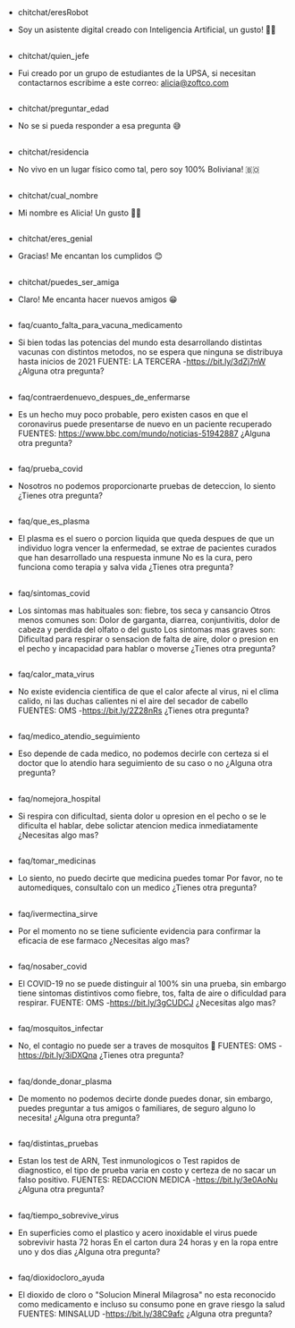 ## 
* chitchat/eresRobot
- Soy un asistente digital creado con Inteligencia Artificial, un gusto! 👩🏽

## 
* chitchat/quien_jefe
- Fui creado por un grupo de estudiantes de la UPSA, si necesitan contactarnos escribime a este correo: alicia@zoftco.com

## 
* chitchat/preguntar_edad
- No se si pueda responder a esa pregunta 😅

## 
* chitchat/residencia
- No vivo en un lugar físico como tal, pero soy 100% Boliviana! 🇧🇴

## 
* chitchat/cual_nombre
- Mi nombre es Alicia! Un gusto 👩🏽

## 
* chitchat/eres_genial
- Gracias! Me encantan los cumplidos 😊

## 
* chitchat/puedes_ser_amiga
- Claro! Me encanta hacer nuevos amigos 😁

## 
* faq/cuanto_falta_para_vacuna_medicamento
- Si bien todas las potencias del mundo esta desarrollando distintas vacunas con distintos metodos, no se espera que ninguna se distribuya hasta inicios de 2021 
FUENTE: 
LA TERCERA -https://bit.ly/3dZj7nW 
¿Alguna otra pregunta?

## 
* faq/contraerdenuevo_despues_de_enfermarse
- Es un hecho muy poco probable, pero existen casos en que el coronavirus puede presentarse de nuevo en un paciente recuperado 
FUENTES: 
https://www.bbc.com/mundo/noticias-51942887 
¿Alguna otra pregunta?

## 
* faq/prueba_covid
- Nosotros no podemos proporcionarte pruebas de deteccion, lo siento 
¿Tienes otra pregunta?

## 
* faq/que_es_plasma
- El plasma es el suero o porcion liquida que queda despues de que un individuo logra vencer la enfermedad, se extrae de pacientes curados que han desarrollado una respuesta inmune 
No es la cura, pero funciona como terapia y salva vida 
¿Tienes otra pregunta?

## 
* faq/sintomas_covid
- Los sintomas mas habituales son: fiebre, tos seca y cansancio 
Otros menos comunes son: Dolor de garganta, diarrea, conjuntivitis, dolor de cabeza y perdida del olfato o del gusto 
Los sintomas mas graves son: Dificultad para respirar o sensacion de falta de aire, dolor o presion en el pecho y incapacidad para hablar o moverse 
¿Tienes otra pregunta?

## 
* faq/calor_mata_virus
- No existe evidencia cientifica de que el calor afecte al virus, ni el clima calido, ni las duchas calientes ni el aire del secador de cabello 
FUENTES: 
OMS -https://bit.ly/2Z28nRs 
¿Tienes otra pregunta?

## 
* faq/medico_atendio_seguimiento
- Eso depende de cada medico, no podemos decirle con certeza si el doctor que lo atendio hara seguimiento de su caso o no 
¿Alguna otra pregunta?

## 
* faq/nomejora_hospital
- Si respira con dificultad, sienta dolor u opresion en el pecho o se le dificulta el hablar, debe solictar atencion medica inmediatamente 
¿Necesitas algo mas?

## 
* faq/tomar_medicinas
- Lo siento, no puedo decirte que medicina puedes tomar 
Por favor, no te automediques, consultalo con un medico 
¿Tienes otra pregunta?

## 
* faq/ivermectina_sirve
- Por el momento no se tiene suficiente evidencia para confirmar la eficacia de ese farmaco 
¿Necesitas algo mas?

## 
* faq/nosaber_covid
-  El COVID-19 no se puede distinguir al 100% sin una prueba, sin embargo tiene sintomas distintivos como fiebre, tos, falta de aire o dificuldad para respirar. 
FUENTE: 
OMS -https://bit.ly/3gCUDCJ 
¿Necesitas algo mas?

## 
* faq/mosquitos_infectar
- No, el contagio no puede ser a traves de mosquitos 🦟 
FUENTES: 
OMS -https://bit.ly/3iDXQna 
¿Tienes otra pregunta?

## 
* faq/donde_donar_plasma
- De momento no podemos decirte donde puedes donar, sin embargo, puedes preguntar a tus amigos o familiares, de seguro alguno lo necesita! 
¿Alguna otra pregunta?

## 
* faq/distintas_pruebas
- Estan los test de ARN, Test inmunologicos o Test rapidos de diagnostico, el tipo de prueba varia en costo y certeza de no sacar un falso positivo. 
FUENTES: 
REDACCION MEDICA -https://bit.ly/3e0AoNu 
¿Alguna otra pregunta?

## 
* faq/tiempo_sobrevive_virus
- En superficies como el plastico y acero inoxidable el virus puede sobrevivir hasta 72 horas 
En el carton dura 24 horas y en la ropa entre uno y dos dias 
¿Alguna otra pregunta?

## 
* faq/dioxidocloro_ayuda
- El dioxido de cloro o "Solucion Mineral Milagrosa" no esta reconocido como medicamento e incluso su consumo pone en grave riesgo la salud 
FUENTES: 
MINSALUD -https://bit.ly/38C9afc 
¿Alguna otra pregunta?

